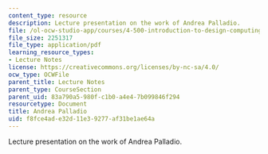 ```yaml
---
content_type: resource
description: Lecture presentation on the work of Andrea Palladio.
file: /ol-ocw-studio-app/courses/4-500-introduction-to-design-computing-fall-2008/f8fce4ade32d11e39277af31be1ae64a_lec1b.pdf
file_size: 2251317
file_type: application/pdf
learning_resource_types:
- Lecture Notes
license: https://creativecommons.org/licenses/by-nc-sa/4.0/
ocw_type: OCWFile
parent_title: Lecture Notes
parent_type: CourseSection
parent_uid: 83a790a5-980f-c1b0-a4e4-7b099846f294
resourcetype: Document
title: Andrea Palladio
uid: f8fce4ad-e32d-11e3-9277-af31be1ae64a
---
```

Lecture presentation on the work of Andrea Palladio.